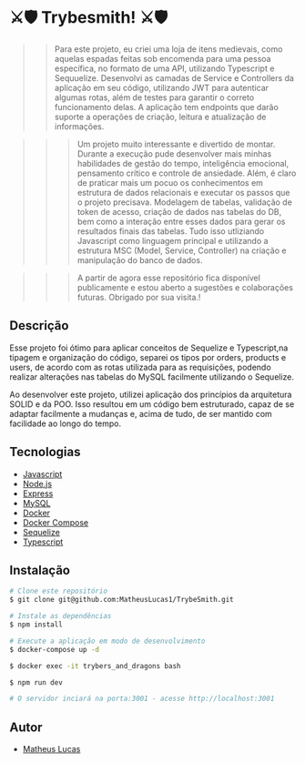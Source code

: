 # ⚔️🛡️ Trybesmith! ⚔️🛡️

>> Para este projeto, eu criei uma loja de itens medievais, como aquelas espadas feitas sob encomenda para uma pessoa específica, no formato de uma API, utilizando Typescript e Sequuelize.
>> Desenvolvi as camadas de Service e Controllers da aplicação em seu código, utilizando JWT para autenticar algumas rotas, além de testes para garantir o correto funcionamento delas. A aplicação tem endpoints que darão suporte a operações de criação, leitura e atualização de informações.

>>> Um projeto muito interessante e divertido de montar. Durante a execução pude desenvolver mais minhas habilidades de gestão do tempo, inteligência emocional, pensamento crítico e controle de ansiedade.
>>> Além, é claro de praticar mais um pocuo os conhecimentos em estrutura de dados relacionais e executar os passos que o projeto precisava. Modelagem de tabelas, validação de token de acesso, criação de dados nas tabelas do DB, bem como a interação entre esses dados para gerar os resultados finais das tabelas. Tudo isso utliziando Javascript como linguagem principal e utilizando a estrutura MSC (Model, Service, Controller) na criação e manipulação do banco de dados.


>>> A partir de agora esse repositório fica disponível publicamente e estou aberto a sugestões e colaborações futuras.
Obrigado por sua visita.!


## Descrição

Esse projeto foi ótimo para aplicar conceitos de Sequelize e Typescript,na tipagem e organização do código, separei os tipos por orders, products e users, de acordo com as rotas utilizada para as requisições, podendo realizar alterações nas tabelas do MySQL facilmente utilizando o Sequelize. 

Ao desenvolver este projeto, utilizei aplicação dos princípios da arquitetura SOLID e da POO. Isso resultou em um código bem estruturado, capaz de se adaptar facilmente a mudanças e, acima de tudo, de ser mantido com facilidade ao longo do tempo.



## Tecnologias

- [Javascript](https://developer.mozilla.org/en-US/docs/Web/JavaScript)
- [Node.js](https://nodejs.org/en/)
- [Express](https://expressjs.com/pt-br/)
- [MySQL](https://www.mysql.com/)
- [Docker](https://www.docker.com/)
- [Docker Compose](https://docs.docker.com/compose/)
- [Sequelize](https://sequelize.org/)
- [Typescript](https://www.typescriptlang.org/)

## Instalação

```bash
# Clone este repositório
$ git clone git@github.com:MatheusLucas1/TrybeSmith.git

# Instale as dependências
$ npm install

# Execute a aplicação em modo de desenvolvimento
$ docker-compose up -d

$ docker exec -it trybers_and_dragons bash

$ npm run dev

# O servidor inciará na porta:3001 - acesse http://localhost:3001
```


## Autor

- [Matheus Lucas](https://github.com/MatheusLucas1)
